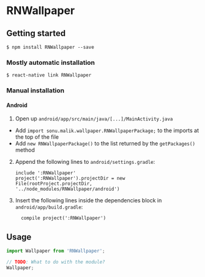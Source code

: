 
# RNWallpaper

## Getting started

`$ npm install RNWallpaper --save`

### Mostly automatic installation

`$ react-native link RNWallpaper`

### Manual installation


#### Android

1. Open up `android/app/src/main/java/[...]/MainActivity.java`
  - Add `import sonu.malik.wallpaper.RNWallpaperPackage;` to the imports at the top of the file
  - Add `new RNWallpaperPackage()` to the list returned by the `getPackages()` method
2. Append the following lines to `android/settings.gradle`:
  	```
  	include ':RNWallpaper'
  	project(':RNWallpaper').projectDir = new File(rootProject.projectDir, 	'../node_modules/RNWallpaper/android')
  	```
3. Insert the following lines inside the dependencies block in `android/app/build.gradle`:
  	```
      compile project(':RNWallpaper')
  	```


## Usage
```javascript
import Wallpaper from 'RNWallpaper';

// TODO: What to do with the module?
Wallpaper;
```
  